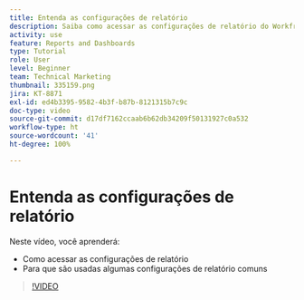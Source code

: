 ```yaml
---
title: Entenda as configurações de relatório
description: Saiba como acessar as configurações de relatório do Workfront e entenda para que algumas configurações de relatório comuns são usadas.
activity: use
feature: Reports and Dashboards
type: Tutorial
role: User
level: Beginner
team: Technical Marketing
thumbnail: 335159.png
jira: KT-8871
exl-id: ed4b3395-9582-4b3f-b87b-8121315b7c9c
doc-type: video
source-git-commit: d17df7162ccaab6b62db34209f50131927c0a532
workflow-type: ht
source-wordcount: '41'
ht-degree: 100%

---
```


# Entenda as configurações de relatório

Neste vídeo, você aprenderá:

* Como acessar as configurações de relatório
* Para que são usadas algumas configurações de relatório comuns

>[!VIDEO](https://video.tv.adobe.com/v/335159/?quality=12&learn=on&enablevpops)
